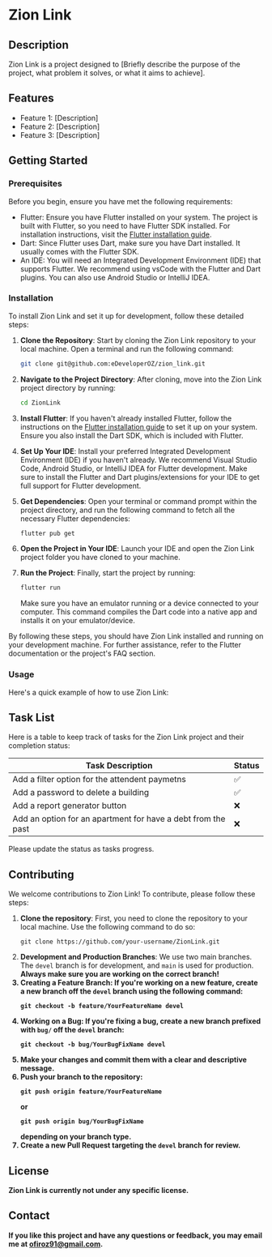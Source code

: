 # Zion Link

## Description

Zion Link is a project designed to [Briefly describe the purpose of the project, what problem it solves, or what it aims to achieve].

## Features

- Feature 1: [Description]
- Feature 2: [Description]
- Feature 3: [Description]

## Getting Started

### Prerequisites

Before you begin, ensure you have met the following requirements:
- Flutter: Ensure you have Flutter installed on your system. The project is built with Flutter, so you need to have Flutter SDK installed. For installation instructions, visit the [Flutter installation guide](https://flutter.dev/docs/get-started/install).
- Dart: Since Flutter uses Dart, make sure you have Dart installed. It usually comes with the Flutter SDK.
- An IDE: You will need an Integrated Development Environment (IDE) that supports Flutter. We recommend using vsCode with the Flutter and Dart plugins. You can also use Android Studio or IntelliJ IDEA.

### Installation

To install Zion Link and set it up for development, follow these detailed steps:

1. **Clone the Repository**: Start by cloning the Zion Link repository to your local machine. Open a terminal and run the following command:
   ```bash
   git clone git@github.com:eDeveloperOZ/zion_link.git
   ```

2. **Navigate to the Project Directory**: After cloning, move into the Zion Link project directory by running:
   ```bash
   cd ZionLink
   ```

3. **Install Flutter**: If you haven't already installed Flutter, follow the instructions on the [Flutter installation guide](https://flutter.dev/docs/get-started/install) to set it up on your system. Ensure you also install the Dart SDK, which is included with Flutter.

4. **Set Up Your IDE**: Install your preferred Integrated Development Environment (IDE) if you haven't already. We recommend Visual Studio Code, Android Studio, or IntelliJ IDEA for Flutter development. Make sure to install the Flutter and Dart plugins/extensions for your IDE to get full support for Flutter development.

5. **Get Dependencies**: Open your terminal or command prompt within the project directory, and run the following command to fetch all the necessary Flutter dependencies:
   ```bash
   flutter pub get
   ```

6. **Open the Project in Your IDE**: Launch your IDE and open the Zion Link project folder you have cloned to your machine.

7. **Run the Project**: Finally, start the project by running:
   ```bash
   flutter run
   ```
   Make sure you have an emulator running or a device connected to your computer. This command compiles the Dart code into a native app and installs it on your emulator/device.

By following these steps, you should have Zion Link installed and running on your development machine. For further assistance, refer to the Flutter documentation or the project's FAQ section.

### Usage

Here's a quick example of how to use Zion Link:

## Task List

Here is a table to keep track of tasks for the Zion Link project and their completion status:

| Task Description | Status       |
|------------------|--------------|
| Add a filter option for the attendent paymetns  | ✅         |
| Add a password to delete a building  | ✅ |
| Add a report generator button  | ❌  |
| Add an option for an apartment for have a debt from the past  | ❌ |


Please update the status as tasks progress.

## Contributing

We welcome contributions to Zion Link! To contribute, please follow these steps:

1. **Clone the repository**: First, you need to clone the repository to your local machine. Use the following command to do so:
   ```
   git clone https://github.com/your-username/ZionLink.git
   ```
2. **Development and Production Branches**: We use two main branches. The `devel` branch is for development, and `main` is used for production. <b>Always make sure you are working on the correct branch!
3. **Creating a Feature Branch**: If you're working on a new feature, create a new branch off the `devel` branch using the following command:
   ```
   git checkout -b feature/YourFeatureName devel
   ```
4. **Working on a Bug**: If you're fixing a bug, create a new branch prefixed with `bug/` off the `devel` branch:
   ```
   git checkout -b bug/YourBugFixName devel
   ```
5. Make your changes and commit them with a clear and descriptive message.
6. Push your branch to the repository:
   ```
   git push origin feature/YourFeatureName
   ```
   or
   ```
   git push origin bug/YourBugFixName
   ```
   depending on your branch type.
7. Create a new Pull Request targeting the `devel` branch for review.

## License

Zion Link is currently not under any specific license.

## Contact

If you like this project and have any questions or feedback, you may email me at ofiroz91@gmail.com.
